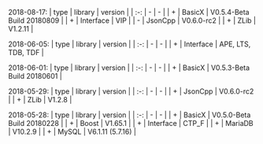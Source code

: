 
2018-08-17:
| type | library | version |
| :-: | - | - |
| + | BasicX | V0.5.4-Beta Build 20180809 |
| + | Interface | VIP |
| - | JsonCpp | V0.6.0-rc2 |
| + | ZLib | V1.2.11 |
<br>

2018-06-05:
| type | library | version |
| :-: | - | - |
| + | Interface | APE, LTS, TDB, TDF |
<br>

2018-06-01:
| type | library | version |
| :-: | - | - |
| + | BasicX | V0.5.3-Beta Build 20180601 |
<br>

2018-05-29:
| type | library | version |
| :-: | - | - |
| + | JsonCpp | V0.6.0-rc2 |
| + | ZLib | V1.2.8 |
<br>

2018-05-28:
| type | library | version |
| :-: | - | - |
| + | BasicX | V0.5.0-Beta Build 20180228 |
| + | Boost | V1.65.1 |
| + | Interface | CTP_F |
| + | MariaDB | V10.2.9 |
| + | MySQL | V6.1.11 (5.7.16) |
